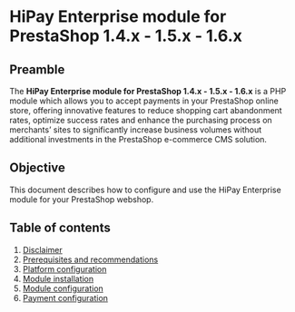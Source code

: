 # HiPay Enterprise module for PrestaShop 1.4.x - 1.5.x - 1.6.x

## Preamble
The **HiPay Enterprise module for PrestaShop 1.4.x - 1.5.x - 1.6.x** is a PHP module which allows you to accept payments in your PrestaShop online store, offering innovative features to reduce shopping cart abandonment rates, optimize success rates and enhance the purchasing process on merchants’ sites to significantly increase business volumes without additional investments in the PrestaShop e-commerce CMS solution.

## Objective
This document describes how to configure and use the HiPay Enterprise module
for your PrestaShop webshop.

## Table of contents
1. [Disclaimer](#disclaimer)
2. [Prerequisites and recommendations](#prerequisites-and-recommendations)
3. [Platform configuration](#platform-configuration)
4. [Module installation](#prestaShop-module-management)
5. [Module configuration](#module-configuration)
6. [Payment configuration](#payment-configuration)

